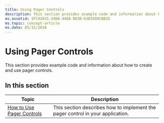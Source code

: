```yaml
---
title: Using Pager Controls
description: This section provides example code and information about how to create and use pager controls.
ms.assetid: 5FC02831-24D8-44EB-803B-63D5680CBB26
ms.topic: concept-article
ms.date: 05/31/2018
---
```


# Using Pager Controls

This section provides example code and information about how to create and use pager controls.

## In this section



| Topic                                                          | Description                                                                                |
|----------------------------------------------------------------|--------------------------------------------------------------------------------------------|
| [How to Use Pager Controls](use-pager-controls.md)<br/> | This section describes how to implement the pager control in your application. <br/> |



 

 

 





